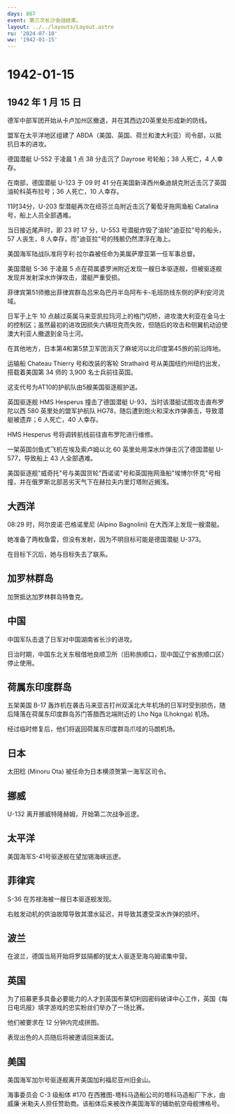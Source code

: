 ```yaml
---
days: 867
event: 第三次长沙会战结束。
layout: ../../layouts/Layout.astro
ru: '2024-07-10'
ww: '1942-01-15'
---
```


# 1942-01-15

## 1942 年 1 月 15 日

德军中部军团开始从卡卢加州区撤退，并在其西边20英里处形成新的防线。

盟军在太平洋地区组建了
ABDA（美国、英国、荷兰和澳大利亚）司令部，以抵抗日本的进攻。

德国潜艇 U-552 于凌晨 1 点 38 分击沉了 Dayrose 号轮船；38 人死亡，4
人幸存。

在南部，德国潜艇 U-123 于 09 时 41
分在美国新泽西州桑迪胡克附近击沉了英国油轮科英布拉号；36 人死亡，10
人幸存。

11时34分，U-203 型潜艇再次在纽芬兰岛附近击沉了葡萄牙拖网渔船 Catalina
号，船上人员全部遇难。

当日接近尾声时，即 23 时 17 分，U-553
号潜艇炸毁了油轮"迪亚拉"号的船头，57 人丧生，8
人幸存，而"迪亚拉"号的残骸仍然漂浮在海上。

美国海军陆战队准将亨利·拉尔森被任命为美属萨摩亚第一任军事总督。

美国潜艇 S-36 于凌晨 5
点在荷属婆罗洲附近发现一艘日本驱逐舰，但被驱逐舰发现并发射深水炸弹攻击，潜艇严重受损。

菲律宾第51师撤出菲律宾群岛吕宋岛巴丹半岛阿布卡-毛班防线东侧的萨利安河流域。

日军于上午 10
点越过英属马来亚凯拉玛河上的格门切桥，进攻澳大利亚在金马士的控制区；虽然最初的进攻因损失六辆坦克而失败，但随后的攻击和侧翼机动迫使澳大利亚人撤退到金马士河。

在其他地方，日本第4和第5禁卫军团消灭了麻坡河以北印度第45旅的前沿阵地。

运输船 Chateau Thierry 号和改装的客轮 Strathaird
号从美国纽约州纽约出发，搭载着美国第 34 师的 3,900 名士兵前往英国。

这支代号为AT10的护航队由5艘美国驱逐舰护送。

英国驱逐舰 HMS Hesperus 撞击了德国潜艇
U-93，当时该潜艇试图攻击直布罗陀以西 580 英里处的盟军护航队
HG78，随后遭到炮火和深水炸弹袭击，导致潜艇被遗弃；6 人死亡，40 人幸存。

HMS Hesperus 号将调转航线前往直布罗陀进行维修。

一架英国剑鱼式飞机在埃及索卢姆以北 60 英里处用深水炸弹击沉了德国潜艇
U-577，导致船上 43 人全部遇难。

美国驱逐舰"威奇托"号与美国货轮"西诺诺"号和英国拖网渔船"埃博尔怀克"号相撞，并在俄罗斯北部恶劣天气下在赫拉夫内里灯塔附近搁浅。

## 大西洋

08:29 时，阿尔皮诺·巴格诺里尼 (Alpino Bagnolini)
在大西洋上发现一艘潜艇。

她准备了两枚鱼雷，但没有发射，因为不明目标可能是德国潜艇 U-373。

在目标下沉后，她与目标失去了联系。

## 加罗林群岛

加贺抵达加罗林群岛特鲁克。

## 中国

中国军队击退了日军对中国湖南省长沙的进攻。

日治时期，中国东北关东租借地良顺卫所（旧称旅顺口，现中国辽宁省旅顺口区）停止使用。

## 荷属东印度群岛

五架美国 B-17
轰炸机在袭击马来亚吉打州双溪北大年机场的日军时受到损伤，随后降落在荷属东印度群岛苏门答腊西北端附近的
Lho Nga (Lhoknga) 机场。

经过临时修复后，他们将返回荷属东印度群岛爪哇的马朗机场。

## 日本

太田稔 (Minoru Ota) 被任命为日本横须贺第一海军区司令。

## 挪威

U-132 离开挪威特隆赫姆，开始第二次战争巡逻。

## 太平洋

美国海军S-41号驱逐舰在望加锡海峡巡逻。

## 菲律宾

S-36 在苏禄海被一艘日本驱逐舰发现。

右舷发动机的供油故障导致其潜水延迟，并导致其遭受深水炸弹的损坏。

## 波兰

在波兰，德国当局开始将罗兹隔都的犹太人驱逐至海乌姆诺集中营。

## 英国

为了招募更多具备必要能力的人才到英国布莱切利园密码破译中心工作，英国《每日电讯报》填字游戏的忠实粉丝们举办了一场比赛。

他们被要求在 12 分钟内完成拼图。

表现出色的人员随后将被邀请回来面试。

## 美国

美国海军加尔号驱逐舰离开美国加利福尼亚州旧金山。

海事委员会 C-3 级船体 #170
在西雅图-塔科马造船公司的塔科马造船厂下水，由威廉·米勒夫人担任赞助商。该船体后来被改作美国海军的辅助航空母舰博格号。